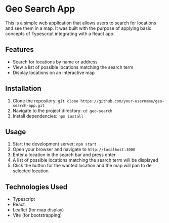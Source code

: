 # Geo Search App

This is a simple web application that allows users to search for locations and see them in a map.
It was built with the purpose of applying basic concepts of Typescript integrating with a React app.

## Features

- Search for locations by name or address
- View a list of possible locations matching the search term
- Display locations on an interactive map

## Installation

1. Clone the repository: `git clone https://github.com/your-username/geo-search-app.git`
2. Navigate to the project directory: `cd geo-search`
3. Install dependencies: `npm install`

## Usage

1. Start the development server: `npm start`
2. Open your browser and navigate to `http://localhost:3000`
3. Enter a location in the search bar and press enter
4. A list of possible locations matching the search term will be displayed
5. Click the button for the wanted location and the map will pan to de selected location

## Technologies Used

- Typescript
- React
- Leaflet (for map display)
- Vite (for bootstrapping)
